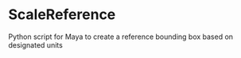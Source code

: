 # ScaleReference
Python script for Maya to create a reference bounding box based on designated units
